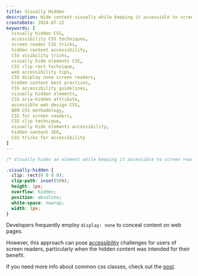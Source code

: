 ```yaml
---
title: Visually Hidden
description: Hide content visually while keeping it accessible to screen readers using the visually hidden CSS technique.
createDate: 2024-07-12
keywords: [
  visually hidden CSS,
  accessibility CSS techniques,
  screen reader CSS tricks,
  hidden content accessibility,
  CSS visibility tricks,
  visually hide elements CSS,
  CSS clip rect technique,
  web accessibility tips,
  CSS display none screen readers,
  hidden content best practices,
  CSS accessibility guidelines,
  visually hidden elements,
  CSS aria-hidden attribute,
  accessible web design CSS,
  BEM CSS methodology,
  CSS for screen readers,
  CSS clip technique,
  visually hide elements accessibility,
  hidden content SEO,
  CSS tricks for accessibility
]
---
```


```css
/* Visually hides an element while keeping it accessible to screen readers. */

.visually-hidden {
  clip: rect(0 0 0 0);
  clip-path: inset(50%);
  height: 1px;
  overflow: hidden;
  position: absolute;
  white-space: nowrap;
  width: 1px;
}
```

Developers frequently employ `display: none` to conceal content on web pages.

However, this approach can pose [accessibility](https://www.a11yproject.com/posts/how-to-hide-content/) challenges for users of screen readers, particularly when the hidden
content was intended for their benefit.

If you need more info about common css classes, check out the [post](/snippets/common-css-classes).
